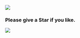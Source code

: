 <a href="https://github.com/anuraghazra/github-readme-stats">
  <img align="center" src="https://github-readme-stats.vercel.app/api?username=cdcdx&count_private=true&show_icons=true" />
</a>
<!--
<a href="https://github.com/anuraghazra/convoychat">
  <img align="center" src="https://github-readme-stats.vercel.app/api/top-langs/?username=cdcdx&&hide=vue,c%23" />
</a>
-->

### Please give a Star if you like.
![](http://profile-counter.glitch.me/cdcdx/count.svg)
